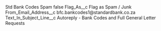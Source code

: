 <?xml version="1.0" encoding="UTF-8"?>
<CustomMetadata xmlns="http://soap.sforce.com/2006/04/metadata" xmlns:xsi="http://www.w3.org/2001/XMLSchema-instance" xmlns:xsd="http://www.w3.org/2001/XMLSchema">
    <label>Std Bank Codes Spam</label>
    <protected>false</protected>
    <values>
        <field>Flag_As__c</field>
        <value xsi:type="xsd:string">Flag as Spam / Junk</value>
    </values>
    <values>
        <field>From_Email_Address__c</field>
        <value xsi:type="xsd:string">bfc.bankcodes1@standardbank.co.za</value>
    </values>
    <values>
        <field>Text_In_Subject_Line__c</field>
        <value xsi:type="xsd:string">Autoreply - Bank Codes and Full General Letter Requests</value>
    </values>
</CustomMetadata>
